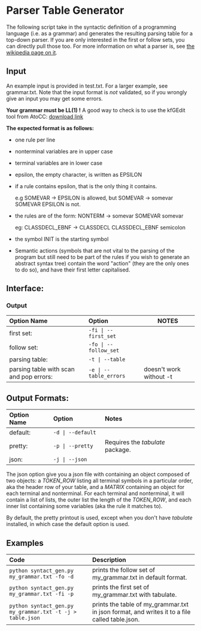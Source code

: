 # Parser Table Generator
The following script take in the syntactic definition of a programming language (i.e. as a grammar) and generates the resulting parsing table for a top-down parser. If you are only interested in the first or follow sets, you can directly pull those too. For more information on what a parser is, see [the wikipedia page on it](https://en.wikipedia.org/wiki/Parsing).
## Input
An example input is provided in test.txt. For a larger example, see grammar.txt. Note that the input format is *not* validated, so if you wrongly give an input you may get some errors.

**Your grammar must be LL(1) !**
A good way to check is to use the kfGEdit tool from AtoCC: [download link](http://atocc.de/download/atocc/AtoCC.zip)

**The expected format is as follows:**
* one rule per line
* nonterminal variables are in upper case
* terminal variables are in lower case
* epsilon, the empty character, is written as EPSILON
* if a rule contains epsilon, that is the only thing it contains.

  e.g SOMEVAR -> EPSILON is allowed, but SOMEVAR -> somevar SOMEVAR EPSILON is not.
* the rules are of the form:  NONTERM -> somevar SOMEVAR somevar


  eg:                         CLASSDECL\_EBNF -> CLASSDECL CLASSDECL\_EBNF semicolon
* the symbol INIT is the starting symbol
* Semantic actions (symbols that are not vital to the parsing of the program but still need to be part of the rules if you wish to generate an abstract syntax tree) contain the word "action" (they are the only ones to do so), and have their first letter capitalised.

## Interface:
### Output
| Option Name   | Option               | NOTES |
|:--------------|:---------------------|-------|
| first set:    | `-fi \| --first_set` | |
| follow set:   | `-fo \| --follow_set`| |
| parsing table:| `-t \| --table`      | |
|parsing table with scan and pop errors: | `-e \| --table_errors` | doesn't work without -t |

## Output Formats:
| Option Name | Option |  Notes  |
|:------------|:-------|:--------|
| default:    | `-d \| --default `| |
| pretty:     |`-p \| --pretty`   | Requires the *tabulate* package. |
| json:       |`-j \| --json`       | |

The json option give you a json file with containing an object composed of two objects: a *TOKEN_ROW* listing all terminal symbols in a particular order, aka the header row of your table, and a *MATRIX* containing an object for each terminal and nonterminal. For each terminal and nonterminal, it will contain a list of lists, the outer list the length of the *TOKEN_ROW*, and each inner list containing some variables (aka the rule it matches to).

By default, the pretty printout is used, except when you don't have *tabulate* installed, in which case the default option is used.

## Examples
| Code | Description |
|:---- |:------------|
| `python syntact_gen.py my_grammar.txt -fo -d` | prints the follow set of my\_grammar.txt in default format. |
|`python syntact_gen.py my_grammar.txt -fi -p` | prints the first set of my\_grammar.txt with tabulate. |
| `python syntact_gen.py my_grammar.txt -t -j > table.json` | prints the table of my\_grammar.txt in json format, and writes it to a file called table.json. |
